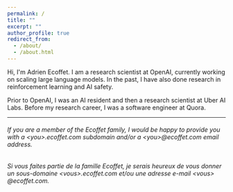 ```yaml
---
permalink: /
title: ""
excerpt: ""
author_profile: true
redirect_from: 
  - /about/
  - /about.html
---
```


Hi, I'm Adrien Ecoffet. I am a research scientist at OpenAI, currently working on scaling large language models. In the past, I have also done research in reinforcement learning and AI safety.

Prior to OpenAI, I was an AI resident and then a research scientist at Uber AI Labs. Before my research career, I was a software engineer at Quora.

---

###### If you are a member of the Ecoffet family, I would be happy to provide you with a \<you\>&#8203;.ecoffet.com subdomain and/or a \<you\>&#8203;@ecoffet.com email address.
###### Si vous faites partie de la famille Ecoffet, je serais heureux de vous donner un sous-domaine \<vous\>&#8203;.ecoffet.com et/ou une adresse e-mail \<vous\>&#8203;@ecoffet.com.
